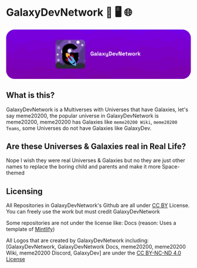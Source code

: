 # GalaxyDevNetwork 🌌 🖥️ 🌐
![GalaxyDevNetwork Banner](GDN.png)
## What is this?
GalaxyDevNetwork is a Multiverses with Universes that have Galaxies, let's say meme20200, the popular universe in GalaxyDevNetwork is meme20200,
meme20200 has Galaxies like `meme20200 Wiki`, `meme20200 Teams`, some Universes do not have Galaxies like GalaxyDev.

## Are these Universes & Galaxies real in Real Life?
Nope I wish they were real Universes & Galaxies but no they are just other names to replace the boring child and parents and make it more Space-themed

## Licensing
All Repositories in GalaxyDevNetwork's Github are all under [CC BY](https://creativecommons.org/licenses/by/4.0/) License. You can freely use the work but must credit GalaxyDevNetwork

Some repositories are not under the license like:
Docs (reason: Uses a template of [Mintlify](https://mintlify.com))

All Logos that are created by GalaxyDevNetwork including: [GalaxyDevNetwork, GalaxyDevNetwork Docs, meme20200, meme20200 Wiki, meme20200 Discord, GalaxyDev] are under the [CC BY-NC-ND 4.0 License](https://creativecommons.org/licenses/by-nc-nd/4.0/) 
